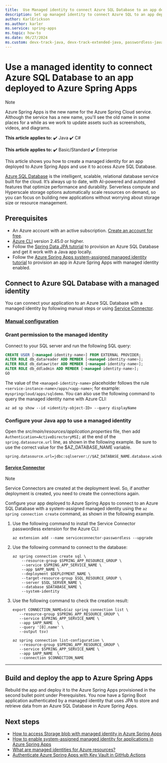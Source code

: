 ```yaml
---
title:  Use Managed identity to connect Azure SQL Database to an app deployed to Azure Spring Apps
description: Set up managed identity to connect Azure SQL to an app deployed to Azure Spring Apps.
author: KarlErickson
ms.author: karler
ms.service: spring-apps
ms.topic: how-to
ms.date: 06/27/2024
ms.custom: devx-track-java, devx-track-extended-java, passwordless-java, service-connector
---
```


# Use a managed identity to connect Azure SQL Database to an app deployed to Azure Spring Apps

> [!NOTE]
> Azure Spring Apps is the new name for the Azure Spring Cloud service. Although the service has a new name, you'll see the old name in some places for a while as we work to update assets such as screenshots, videos, and diagrams.

**This article applies to:** ✔️ Java ✔️ C#

**This article applies to:** ✔️ Basic/Standard ✔️ Enterprise

This article shows you how to create a managed identity for an app deployed to Azure Spring Apps and use it to access Azure SQL Database.

[Azure SQL Database](https://azure.microsoft.com/services/sql-database/) is the intelligent, scalable, relational database service built for the cloud. It’s always up to date, with AI-powered and automated features that optimize performance and durability. Serverless compute and Hyperscale storage options automatically scale resources on demand, so you can focus on building new applications without worrying about storage size or resource management.

## Prerequisites

* An Azure account with an active subscription. [Create an account for free](https://azure.microsoft.com/free/?WT.mc_id=A261C142F).
* [Azure CLI](/cli/azure/install-azure-cli) version 2.45.0 or higher.
* Follow the [Spring Data JPA tutorial](/azure/developer/java/spring-framework/configure-spring-data-jpa-with-azure-sql-server) to provision an Azure SQL Database and get it work with a Java app locally.
* Follow the [Azure Spring Apps system-assigned managed identity tutorial](./how-to-enable-system-assigned-managed-identity.md) to provision an app in Azure Spring Apps with managed identity enabled.

## Connect to Azure SQL Database with a managed identity

You can connect your application to an Azure SQL Database with a managed identity by following manual steps or using [Service Connector](../../service-connector/overview.md).

### [Manual configuration](#tab/manual)

### Grant permission to the managed identity

Connect to your SQL server and run the following SQL query:

```sql
CREATE USER [<managed-identity-name>] FROM EXTERNAL PROVIDER;
ALTER ROLE db_datareader ADD MEMBER [<managed-identity-name>];
ALTER ROLE db_datawriter ADD MEMBER [<managed-identity-name>];
ALTER ROLE db_ddladmin ADD MEMBER [<managed-identity-name>];
GO
```

The value of the `<managed-identity-name>` placeholder follows the rule `<service-instance-name>/apps/<app-name>`; for example: `myspringcloud/apps/sqldemo`. You can also use the following command to query the managed identity name with Azure CLI:

```azurecli
az ad sp show --id <identity-object-ID> --query displayName
```

### Configure your Java app to use a managed identity

Open the *src/main/resources/application.properties* file, then add `Authentication=ActiveDirectoryMSI;` at the end of the `spring.datasource.url` line, as shown in the following example. Be sure to use the correct value for the $AZ_DATABASE_NAME variable.

```properties
spring.datasource.url=jdbc:sqlserver://$AZ_DATABASE_NAME.database.windows.net:1433;database=demo;encrypt=true;trustServerCertificate=false;hostNameInCertificate=*.database.windows.net;loginTimeout=30;Authentication=ActiveDirectoryMSI;
```

#### [Service Connector](#tab/service-connector)

> [!NOTE]
> Service Connectors are created at the deployment level. So, if another deployment is created, you need to create the connections again.

Configure your app deployed to Azure Spring Apps to connect to an Azure SQL Database with a system-assigned managed identity using the `az spring connection create` command, as shown in the following example.

1. Use the following command to install the Service Connector passwordless extension for the Azure CLI:

   ```azurecli
   az extension add --name serviceconnector-passwordless --upgrade
   ```

1. Use the following command to connect to the database:

   ```azurecli
   az spring connection create sql \
       --resource-group $SPRING_APP_RESOURCE_GROUP \
       --service $SPRING_APP_SERVICE_NAME \
       --app $APP_NAME \
       --deployment $DEPLOYMENT_NAME \
       --target-resource-group $SQL_RESOURCE_GROUP \
       --server $SQL_SERVER_NAME \
       --database $DATABASE_NAME \
       --system-identity
   ```

1. Use the following command to check the creation result:

   ```azurecli
   export CONNECTION_NAME=$(az spring connection list \
      --resource-group $SPRING_APP_RESOURCE_GROUP \
      --service $SPRING_APP_SERVICE_NAME \
      --app $APP_NAME  \
      --query '[0].name' \
      --output tsv)

   az spring connection list-configuration \
      --resource-group $SPRING_APP_RESOURCE_GROUP \
      --service $SPRING_APP_SERVICE_NAME \
      --app $APP_NAME  \
      --connection $CONNECTION_NAME
   ```

---

## Build and deploy the app to Azure Spring Apps

Rebuild the app and deploy it to the Azure Spring Apps provisioned in the second bullet point under Prerequisites. You now have a Spring Boot application authenticated by a managed identity that uses JPA to store and retrieve data from an Azure SQL Database in Azure Spring Apps.

## Next steps

* [How to access Storage blob with managed identity in Azure Spring Apps](https://github.com/Azure-Samples/azure-spring-apps-samples/tree/main/managed-identity-storage-blob)
* [How to enable system-assigned managed identity for applications in Azure Spring Apps](./how-to-enable-system-assigned-managed-identity.md)
* [What are managed identities for Azure resources?](/entra/identity/managed-identities-azure-resources/overview)
* [Authenticate Azure Spring Apps with Key Vault in GitHub Actions](./github-actions-key-vault.md)
